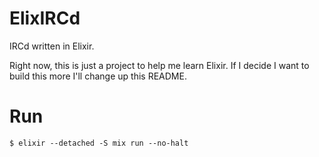 # ElixIRCd

IRCd written in Elixir.

Right now, this is just a project to help me learn Elixir. If I decide I want to build this more I'll change
up this README.

# Run

```
$ elixir --detached -S mix run --no-halt
```
